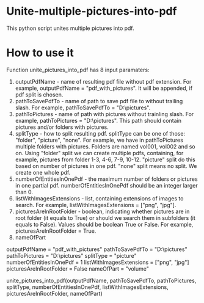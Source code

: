 # Unite-multiple-pictures-into-pdf
This python script unites multiple pictures into pdf.

# How to use it
Function unite_pictures_into_pdf has 8 input paramaters:
  1. outputPdfName - name of resulting pdf file without pdf extension. For example, outputPdfName = "pdf_with_pictures". It will be appended, if pdf split is chosen.
  2. pathToSavePdfTo - name of path to save pdf file to without trailing slash. For example, pathToSavePdfTo = "D:\\pictures".
  3. pathToPictures - name of path with pictures without trainling slash. For example, pathToPictures = "D:\\pictures". This path should contain pictures and/or folders with pictures.
  4. splitType - how to split resulting pdf. splitType can be one of those: "folder", "picture", "none". For example, we have in pathToPictures multiple folders with pictures. Folders are named vol001, vol002 and so on. Using "folder" split we can create multiple pdfs, containing, for example, pictures from folder 1-3, 4-6, 7-9, 10-12. "picture" split do this based on number of pictures in one pdf. "none" split means no split. We create one whole pdf.
  5. numberOfEntitiesInOnePdf - the maximum number of folders or pictures in one partial pdf. numberOfEntitiesInOnePdf should be an integer larger than 0.
  6. listWithImagesExtensions - list, containing extensions of images to search. For example, listWithImagesExtensions = ["png", "jpg"].
  7. picturesAreInRootFolder - boolean, indicating whether pictures are in root folder (it equals to True) or should we search them in subfolders (it equals to False). Values should be boolean True or False. For example, picturesAreInRootFolder = True.
  8. nameOfPart


outputPdfName = "pdf_with_pictures"
pathToSavePdfTo = "D:\\pictures"
pathToPictures = "D:\\pictures"
splitType = "picture"
numberOfEntitiesInOnePdf = 1
listWithImagesExtensions = ["png", "jpg"]
picturesAreInRootFolder = False
nameOfPart = "volume"
    
unite_pictures_into_pdf(outputPdfName, pathToSavePdfTo, pathToPictures, splitType, numberOfEntitiesInOnePdf, listWithImagesExtensions, picturesAreInRootFolder, nameOfPart)











